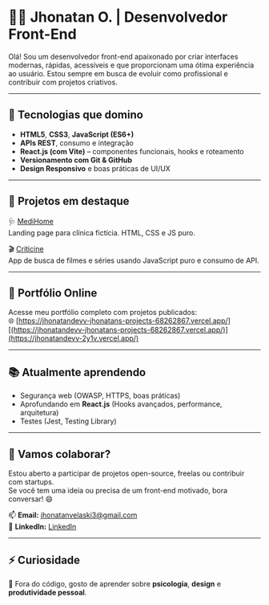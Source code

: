 # 👨‍💻 Jhonatan O. | Desenvolvedor Front-End

Olá! Sou um desenvolvedor front-end apaixonado por criar interfaces modernas, rápidas, acessíveis e que proporcionam uma ótima experiência ao usuário. Estou sempre em busca de evoluir como profissional e contribuir com projetos criativos.

---

## 🚀 Tecnologias que domino

- **HTML5**, **CSS3**, **JavaScript (ES6+)**
- **APIs REST**, consumo e integração
- **React.js (com Vite)** – componentes funcionais, hooks e roteamento
- **Versionamento com Git & GitHub**
- **Design Responsivo** e boas práticas de UI/UX

---

## 📁 Projetos em destaque

🩺 [MediHome](https://github.com/jhonatanolivv/MediHome)  
Landing page para clínica fictícia. HTML, CSS e JS puro.

🎬 [Criticine](https://github.com/jhonatanolivv/criticine)  
App de busca de filmes e séries usando JavaScript puro e consumo de API.

---

## 💼 Portfólio Online

Acesse meu portfólio completo com projetos publicados:  
🌐 [https://jhonatandevv-jhonatans-projects-68262867.vercel.app/][(https://jhonatandevv-jhonatans-projects-68262867.vercel.app/)](https://jhonatandevv-2y1v.vercel.app/)

---

## 📚 Atualmente aprendendo

- Segurança web (OWASP, HTTPS, boas práticas)
- Aprofundando em **React.js** (Hooks avançados, performance, arquitetura)
- Testes (Jest, Testing Library)

---

## 🤝 Vamos colaborar?

Estou aberto a participar de projetos open-source, freelas ou contribuir com startups.  
Se você tem uma ideia ou precisa de um front-end motivado, bora conversar! 😄

📫 **Email:** jhonatanvelaski3@gmail.com  
📱 **LinkedIn:** [LinkedIn](https://www.linkedin.com/in/jhonatan-de-oliveira-b8a175262/)

---

## ⚡ Curiosidade

🧠 Fora do código, gosto de aprender sobre **psicologia**, **design** e **produtividade pessoal**.



